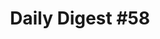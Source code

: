 ---
layout: post
title: "Daily Digest &#35;58"
type: digest
tags: 
    - daily
    - development
description: ""
publish: false
---
